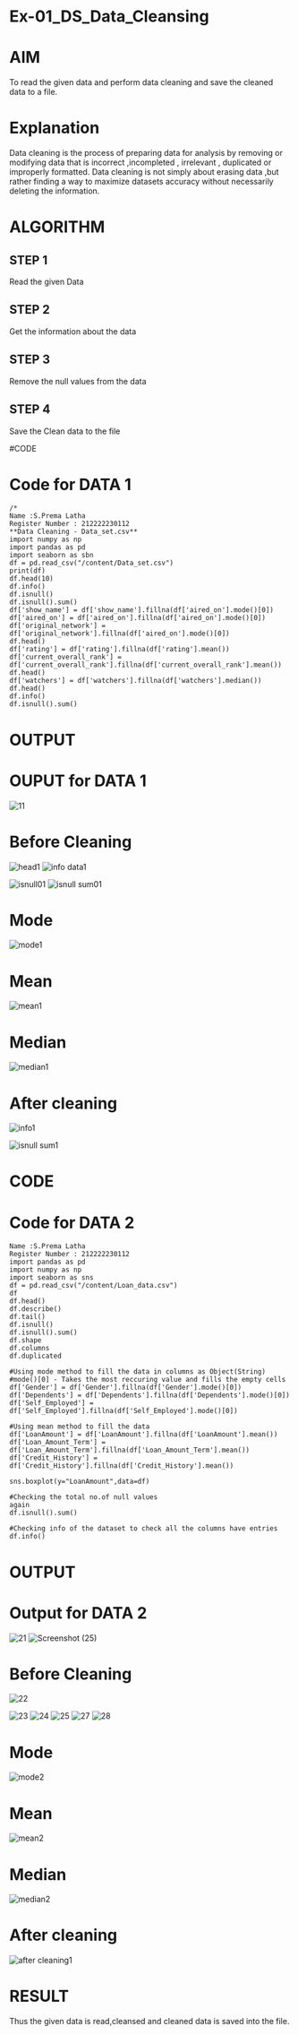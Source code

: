 # Ex-01_DS_Data_Cleansing
# AIM
To read the given data and perform data cleaning and save the cleaned data to a file.

# Explanation
Data cleaning is the process of preparing data for analysis by removing or modifying data that is incorrect ,incompleted , irrelevant , duplicated or improperly formatted. Data cleaning is not simply about erasing data ,but rather finding a way to maximize datasets accuracy without necessarily deleting the information.

# ALGORITHM
## STEP 1
Read the given Data

## STEP 2
Get the information about the data

## STEP 3
Remove the null values from the data

## STEP 4
Save the Clean data to the file

#CODE
# Code for DATA 1

```
/* 
Name :S.Prema Latha
Register Number : 212222230112
**Data Cleaning - Data_set.csv**
import numpy as np
import pandas as pd
import seaborn as sbn
df = pd.read_csv("/content/Data_set.csv")
print(df)
df.head(10)
df.info()
df.isnull()
df.isnull().sum()
df['show_name'] = df['show_name'].fillna(df['aired_on'].mode()[0])
df['aired_on'] = df['aired_on'].fillna(df['aired_on'].mode()[0])
df['original_network'] = df['original_network'].fillna(df['aired_on'].mode()[0])
df.head()
df['rating'] = df['rating'].fillna(df['rating'].mean())
df['current_overall_rank'] = df['current_overall_rank'].fillna(df['current_overall_rank'].mean())
df.head()
df['watchers'] = df['watchers'].fillna(df['watchers'].median())
df.head()
df.info()
df.isnull().sum()
```
# OUTPUT
# OUPUT for DATA 1
![11](https://user-images.githubusercontent.com/120620842/225975786-c1294853-cfe5-4058-92bc-3c582123a275.png)

# Before Cleaning
![head1](https://user-images.githubusercontent.com/120620842/225976025-f38b42e2-fe41-4de4-8716-e1f2633a89e0.png)
![info data1](https://user-images.githubusercontent.com/120620842/225978903-d7d57049-ddfd-4daf-bfde-8869ee6eb0ad.jpg)


![isnull01](https://user-images.githubusercontent.com/120620842/225976349-ccc38124-41ee-42c4-879e-e9ce1c9d0409.jpg)
![isnull sum01](https://user-images.githubusercontent.com/120620842/225976485-d53c488c-2f69-48eb-82cd-9e4ed88e0b7d.jpg)

# Mode
![mode1](https://user-images.githubusercontent.com/120620842/225976693-63e838b3-2813-43e9-a9e1-2f3689bbd0d5.png)

# Mean
![mean1](https://user-images.githubusercontent.com/120620842/225976895-84bb0106-f0d7-42da-887c-313e30754449.png)

# Median
![median1](https://user-images.githubusercontent.com/120620842/225976981-3c65e108-3076-4e20-8e9f-5d534b5fa045.png)

# After cleaning
![info1](https://user-images.githubusercontent.com/120620842/225977576-76bd3bb4-56ec-4a22-b29a-c068def0890c.png)

![isnull sum1](https://user-images.githubusercontent.com/120620842/225977466-df5f09b8-653c-4233-94cc-e595953f1f56.png)

# CODE
# Code for DATA 2
```
Name :S.Prema Latha
Register Number : 212222230112
import pandas as pd
import numpy as np
import seaborn as sns
df = pd.read_csv("/content/Loan_data.csv")
df
df.head()
df.describe()
df.tail()
df.isnull()
df.isnull().sum()
df.shape
df.columns
df.duplicated

#Using mode method to fill the data in columns as Object(String)
#mode()[0] - Takes the most reccuring value and fills the empty cells
df['Gender'] = df['Gender'].fillna(df['Gender'].mode()[0])
df['Dependents'] = df['Dependents'].fillna(df['Dependents'].mode()[0])
df['Self_Employed'] = df['Self_Employed'].fillna(df['Self_Employed'].mode()[0])

#Using mean method to fill the data
df['LoanAmount'] = df['LoanAmount'].fillna(df['LoanAmount'].mean())
df['Loan_Amount_Term'] = df['Loan_Amount_Term'].fillna(df['Loan_Amount_Term'].mean())
df['Credit_History'] = df['Credit_History'].fillna(df['Credit_History'].mean())

sns.boxplot(y="LoanAmount",data=df)

#Checking the total no.of null values
again
df.isnull().sum()

#Checking info of the dataset to check all the columns have entries
df.info()
```
# OUTPUT
# Output for DATA 2
![21](https://user-images.githubusercontent.com/120620842/225985839-fcc1db78-a1fe-4e0a-9b1a-76672ffe7c1c.png)
![Screenshot (25)](https://user-images.githubusercontent.com/120620842/225990612-65f2b27d-5189-4ea5-a856-59c29d597adc.png)


# Before Cleaning

![22](https://user-images.githubusercontent.com/120620842/225986091-b2841eec-4db6-45ce-9c0b-c0329c579254.png)

![23](https://user-images.githubusercontent.com/120620842/225986249-80797c10-6ef4-4545-86e5-b049d7e32e15.png)
![24](https://user-images.githubusercontent.com/120620842/225986398-1e37fb97-fd72-4cb8-a2df-505e3824b8d6.png)
![25](https://user-images.githubusercontent.com/120620842/225986471-4c0ef827-81d8-4f46-8c65-41ce405f1da4.png)
![27](https://user-images.githubusercontent.com/120620842/225986537-12c311dc-3448-4b83-b360-5fa893ab4df1.png)
![28](https://user-images.githubusercontent.com/120620842/225986616-0643b98c-1906-4714-ac3c-431d9f2b1736.png)

# Mode
![mode2](https://user-images.githubusercontent.com/120620842/225986723-0b3fb589-fb86-498a-aeb0-a2932d402174.png)

# Mean
![mean2](https://user-images.githubusercontent.com/120620842/225986794-38573f63-1ea0-4b38-b24a-f59d64bbae8c.png)

# Median
![median2](https://user-images.githubusercontent.com/120620842/225986932-7623b229-3e0b-4fcf-9667-6ce32d8085f8.png)

# After cleaning
![after cleaning1](https://user-images.githubusercontent.com/120620842/225987124-ba12fa46-54d0-4ab5-86c1-c020417650b8.jpg)

# RESULT
Thus the given data is read,cleansed and cleaned data is saved into the file.
